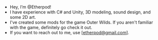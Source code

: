 - Hey, I’m @Etherpod!
- I have experience with C# and Unity, 3D modeling, sound design, and some 2D art.
- I've created some mods for the game Outer Wilds. If you aren't familiar with the game, definitely go check it out.
- If you want to reach out to me, use [etherpod@gmail.com].
